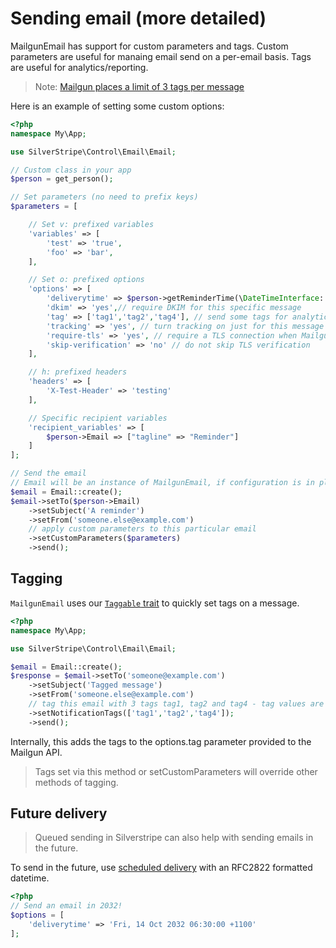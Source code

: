 # Sending email (more detailed)

MailgunEmail has support for custom parameters and tags. Custom parameters are useful for manaing email send on a per-email basis. Tags are useful for analytics/reporting.

> Note: [Mailgun places a limit of 3 tags per message](https://documentation.mailgun.com/en/latest/user_manual.html#tagging)

Here is an example of setting some custom options:
```php
<?php
namespace My\App;

use SilverStripe\Control\Email\Email;

// Custom class in your app
$person = get_person();

// Set parameters (no need to prefix keys)
$parameters = [

    // Set v: prefixed variables
    'variables' => [
        'test' => 'true',
        'foo' => 'bar',
    ],

    // Set o: prefixed options
    'options' => [
        'deliverytime' => $person->getReminderTime(\DateTimeInterface::RFC2822),
        'dkim' => 'yes',// require DKIM for this specific message
        'tag' => ['tag1','tag2','tag4'], // send some tags for analytics
        'tracking' => 'yes', // turn tracking on just for this message
        'require-tls' => 'yes', // require a TLS connection when Mailgun connects to the remote mail server
        'skip-verification' => 'no' // do not skip TLS verification
    ],

    // h: prefixed headers
    'headers' => [
        'X-Test-Header' => 'testing'
    ],

    // Specific recipient variables
    'recipient_variables' => [
        $person->Email => ["tagline" => "Reminder"]
    ]
];

// Send the email
// Email will be an instance of MailgunEmail, if configuration is in place
$email = Email::create();
$email->setTo($person->Email)
    ->setSubject('A reminder')
    ->setFrom('someone.else@example.com')
    // apply custom parameters to this particular email
    ->setCustomParameters($parameters)
    ->send();
```

## Tagging

`MailgunEmail` uses our [`Taggable` trait](https://github.com/nswdpc/silverstripe-taggable-notifications) to quickly set tags on a message.

```php
<?php
namespace My\App;

use SilverStripe\Control\Email\Email;

$email = Email::create();
$response = $email->setTo('someone@example.com')
    ->setSubject('Tagged message')
    ->setFrom('someone.else@example.com')
    // tag this email with 3 tags tag1, tag2 and tag4 - tag values are up to you
    ->setNotificationTags(['tag1','tag2','tag4']);
    ->send();
```

Internally, this adds the tags to the options.tag parameter provided to the Mailgun API.

> Tags set via this method or setCustomParameters will override other methods of tagging.

## Future delivery

> Queued sending in Silverstripe can also help with sending emails in the future.

To send in the future, use [scheduled delivery](https://documentation.mailgun.com/en/latest/user_manual.html#scheduling-delivery) with an RFC2822 formatted datetime.

```php
<?php
// Send an email in 2032!
$options = [
    'deliverytime' => 'Fri, 14 Oct 2032 06:30:00 +1100'
];
```
